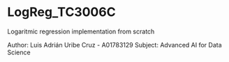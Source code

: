 # LogReg_TC3006C
Logaritmic regression implementation from scratch

Author: Luis Adrián Uribe Cruz - A01783129
Subject: Advanced AI for Data Science
